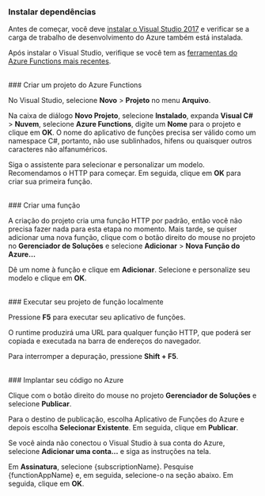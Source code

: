 ### Instalar dependências

Antes de começar, você deve <a href="https://go.microsoft.com/fwlink/?linkid=2016389" target="_blank">instalar o Visual Studio 2017</a> e verificar se a carga de trabalho de desenvolvimento do Azure também está instalada.

Após instalar o Visual Studio, verifique se você tem as <a href="https://go.microsoft.com/fwlink/?linkid=2016394" target="_blank">ferramentas do Azure Functions mais recentes</a>.

<br/>
### Criar um projeto do Azure Functions

No Visual Studio, selecione **Novo** > **Projeto** no menu **Arquivo**.

Na caixa de diálogo **Novo Projeto**, selecione **Instalado**, expanda **Visual C#** > **Nuvem**, selecione **Azure Functions**, digite um **Nome** para o projeto e clique em **OK**. O nome do aplicativo de funções precisa ser válido como um namespace C#, portanto, não use sublinhados, hifens ou quaisquer outros caracteres não alfanuméricos.

Siga o assistente para selecionar e personalizar um modelo. Recomendamos o HTTP para começar. Em seguida, clique em **OK** para criar sua primeira função.

<br/>
### Criar uma função

A criação do projeto cria uma função HTTP por padrão, então você não precisa fazer nada para esta etapa no momento. Mais tarde, se quiser adicionar uma nova função, clique com o botão direito do mouse no projeto no **Gerenciador de Soluções** e selecione **Adicionar** > **Nova Função do Azure…**

Dê um nome à função e clique em **Adicionar**. Selecione e personalize seu modelo e clique em **OK**.

<br/>
### Executar seu projeto de função localmente

Pressione **F5** para executar seu aplicativo de funções.

O runtime produzirá uma URL para qualquer função HTTP, que poderá ser copiada e executada na barra de endereços do navegador.

Para interromper a depuração, pressione **Shift + F5**.

<br/>
### Implantar seu código no Azure

Clique com o botão direito do mouse no projeto **Gerenciador de Soluções** e selecione **Publicar**.

Para o destino de publicação, escolha Aplicativo de Funções do Azure e depois escolha **Selecionar Existente**. Em seguida, clique em **Publicar**.

Se você ainda não conectou o Visual Studio à sua conta do Azure, selecione **Adicionar uma conta…** e siga as instruções na tela.

Em **Assinatura**, selecione {subscriptionName}. Pesquise {functionAppName} e, em seguida, selecione-o na seção abaixo. Em seguida, clique em **OK**.
